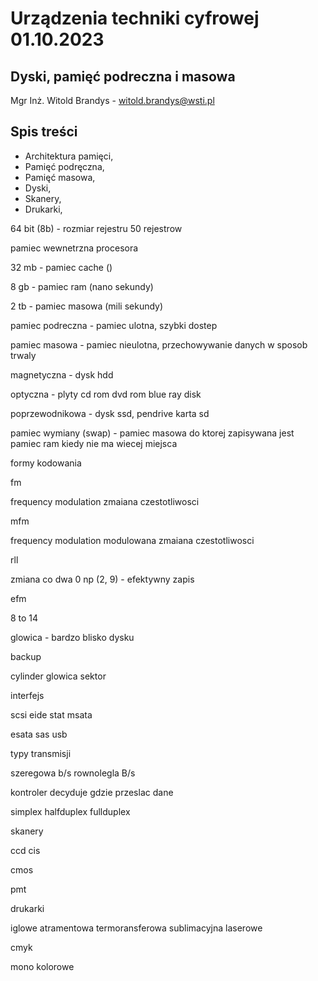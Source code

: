 # Urządzenia techniki cyfrowej 01.10.2023

## Dyski, pamięć podreczna i masowa

Mgr Inż. Witold Brandys - [witold.brandys@wsti.pl](mailto:witold.brandys@wsti.pl)

## Spis treści

- Architektura pamięci,
- Pamięć podręczna,
- Pamięć masowa,
- Dyski,
- Skanery,
- Drukarki,

64 bit (8b) - rozmiar rejestru
50 rejestrow

pamiec wewnetrzna procesora

32 mb - pamiec cache ()

8 gb - pamiec ram (nano sekundy)

2 tb - pamiec masowa (mili sekundy)

pamiec podreczna - pamiec ulotna, szybki dostep

pamiec masowa - pamiec nieulotna, przechowywanie danych w sposob trwaly

magnetyczna - dysk hdd

optyczna - plyty cd rom dvd rom blue ray disk

poprzewodnikowa - dysk ssd, pendrive karta sd

pamiec wymiany (swap) - pamiec masowa do ktorej zapisywana jest pamiec ram kiedy nie ma wiecej miejsca

formy kodowania

fm

frequency modulation zmaiana czestotliwosci

mfm

frequency modulation modulowana zmaiana czestotliwosci

rll

zmiana co dwa 0 np (2, 9) - efektywny zapis

efm



8 to 14



glowica - bardzo blisko dysku

backup

cylinder
glowica
sektor

interfejs

scsi
eide
stat
msata

esata
sas
usb

typy transmisji

szeregowa b/s
rownolegla B/s

kontroler decyduje gdzie przeslac dane

simplex
halfduplex
fullduplex

skanery

ccd
cis

cmos

pmt

drukarki

iglowe
atramentowa
termoransferowa
sublimacyjna
laserowe

cmyk

mono
kolorowe